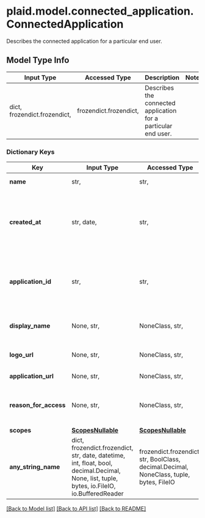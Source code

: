 # plaid.model.connected_application.ConnectedApplication

Describes the connected application for a particular end user.

## Model Type Info
Input Type | Accessed Type | Description | Notes
------------ | ------------- | ------------- | -------------
dict, frozendict.frozendict,  | frozendict.frozendict,  | Describes the connected application for a particular end user. | 

### Dictionary Keys
Key | Input Type | Accessed Type | Description | Notes
------------ | ------------- | ------------- | ------------- | -------------
**name** | str,  | str,  | The name of the application | 
**created_at** | str, date,  | str,  | The date this application was linked in [ISO 8601](https://wikipedia.org/wiki/ISO_8601) (YYYY-MM-DD) format in UTC. | value must conform to RFC-3339 full-date YYYY-MM-DD
**application_id** | str,  | str,  | This field will map to the application ID that is returned from /item/applications/list, or provided to the institution in an oauth redirect. | 
**display_name** | None, str,  | NoneClass, str,  | A human-readable name of the application for display purposes | [optional] 
**logo_url** | None, str,  | NoneClass, str,  | A URL that links to the application logo image. | [optional] 
**application_url** | None, str,  | NoneClass, str,  | The URL for the application&#x27;s website | [optional] 
**reason_for_access** | None, str,  | NoneClass, str,  | A string provided by the connected app stating why they use their respective enabled products. | [optional] 
**scopes** | [**ScopesNullable**](ScopesNullable.md) | [**ScopesNullable**](ScopesNullable.md) |  | [optional] 
**any_string_name** | dict, frozendict.frozendict, str, date, datetime, int, float, bool, decimal.Decimal, None, list, tuple, bytes, io.FileIO, io.BufferedReader | frozendict.frozendict, str, BoolClass, decimal.Decimal, NoneClass, tuple, bytes, FileIO | any string name can be used but the value must be the correct type | [optional]

[[Back to Model list]](../../README.md#documentation-for-models) [[Back to API list]](../../README.md#documentation-for-api-endpoints) [[Back to README]](../../README.md)

